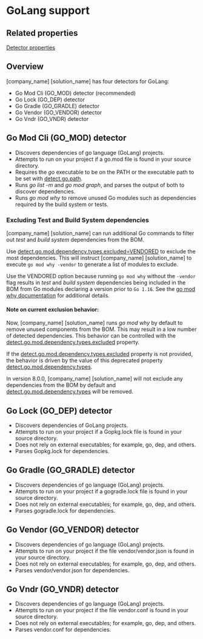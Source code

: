 # GoLang support

## Related properties

[Detector properties](../properties/detectors/go.md)

## Overview

[company_name] [solution_name] has four detectors for GoLang:

* Go Mod Cli (GO_MOD) detector (recommended)
* Go Lock (GO_DEP) detector
* Go Gradle (GO_GRADLE) detector
* Go Vendor (GO_VENDOR) detector
* Go Vndr (GO_VNDR) detector

## Go Mod Cli (GO_MOD) detector

* Discovers dependencies of go language (GoLang) projects.
* Attempts to run on your project if a go.mod file is found in your source directory.
* Requires the *go* executable to be on the PATH or the executable path to be set with [detect.go.path](../properties/detectors/go.md#go-executable).
* Runs *go list -m* and *go mod graph*, and parses the output of both to discover dependencies.
* Runs *go mod why* to remove unused Go modules such as dependencies required by the build system or tests.

### Excluding Test and Build System dependencies

[company_name] [solution_name] can run additional Go commands to filter out *test* and *build system* dependencies from the BOM.

Use [detect.go.mod.dependency.types.excluded=VENDORED](../properties/detectors/go.md#go-mod-dependency-types-excluded) to exclude the most dependencies. This will instruct [company_name] [solution_name] to execute `go mod why -vendor` to generate a list
of modules to exclude.

Use the VENDORED option because running `go mod why` without the `-vendor` flag results in *test* and *build system* dependencies being included in the BOM from Go modules declaring a version prior to `Go 1.16`. See
the [go mod why documentation](https://go.dev/ref/mod#go-mod-why) for additional details.

#### Note on current exclusion behavior:

Now, [company_name] [solution_name] runs *go mod why* by default to remove unused components from the BOM. This may result in a low number of detected dependencies. This behavior can be controlled with
the [detect.go.mod.dependency.types.excluded](../properties/detectors/go.md#go-mod-dependency-types-excluded)
property.

If the [detect.go.mod.dependency.types.excluded](../properties/detectors/go.md#go-mod-dependency-types-excluded) property is not provided, the behavior is driven by the value of this deprecated
property [detect.go.mod.dependency.types](../properties/detectors/go.md#go-mod-dependency-types).

In version 8.0.0, [company_name] [solution_name] will not exclude any dependencies from the BOM by default and  [detect.go.mod.dependency.types](../properties/detectors/go.md#go-mod-dependency-types) will be removed.

## Go Lock (GO_DEP) detector

* Discovers dependencies of GoLang projects.
* Attempts to run on your project if a Gopkg.lock file is found in your source directory.
* Does not rely on external executables; for example, go, dep, and others.
* Parses Gopkg.lock for dependencies.

## Go Gradle (GO_GRADLE) detector

* Discovers dependencies of go language (GoLang) projects.
* Attempts to run on your project if a gogradle.lock file is found in your source directory.
* Does not rely on external executables; for example, go, dep, and others.
* Parses gogradle.lock for dependencies.

## Go Vendor (GO_VENDOR) detector

* Discovers dependencies of go language (GoLang) projects.
* Attempts to run on your project if the file vendor/vendor.json is found in your source directory.
* Does not rely on external executables; for example, go, dep, and others.
* Parses vendor/vendor.json for dependencies.

## Go Vndr (GO_VNDR) detector

* Discovers dependencies of go language (GoLang) projects.
* Attempts to run on your project if the file vendor.conf is found in your source directory.
* Does not rely on external executables; for example, go, dep, and others.
* Parses vendor.conf for dependencies.

